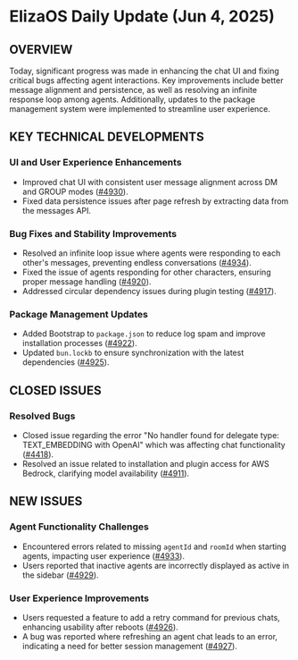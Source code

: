 # ElizaOS Daily Update (Jun 4, 2025)

## OVERVIEW 
Today, significant progress was made in enhancing the chat UI and fixing critical bugs affecting agent interactions. Key improvements include better message alignment and persistence, as well as resolving an infinite response loop among agents. Additionally, updates to the package management system were implemented to streamline user experience.

## KEY TECHNICAL DEVELOPMENTS

### UI and User Experience Enhancements
- Improved chat UI with consistent user message alignment across DM and GROUP modes ([#4930](https://github.com/elizaos/eliza/pull/4930)).
- Fixed data persistence issues after page refresh by extracting data from the messages API.

### Bug Fixes and Stability Improvements
- Resolved an infinite loop issue where agents were responding to each other's messages, preventing endless conversations ([#4934](https://github.com/elizaos/eliza/pull/4934)).
- Fixed the issue of agents responding for other characters, ensuring proper message handling ([#4920](https://github.com/elizaos/eliza/pull/4920)).
- Addressed circular dependency issues during plugin testing ([#4917](https://github.com/elizaos/eliza/pull/4917)).

### Package Management Updates
- Added Bootstrap to `package.json` to reduce log spam and improve installation processes ([#4922](https://github.com/elizaos/eliza/pull/4922)).
- Updated `bun.lockb` to ensure synchronization with the latest dependencies ([#4925](https://github.com/elizaos/eliza/pull/4925)).

## CLOSED ISSUES

### Resolved Bugs
- Closed issue regarding the error "No handler found for delegate type: TEXT_EMBEDDING with OpenAI" which was affecting chat functionality ([#4418](https://github.com/elizaos/eliza/issues/4418)).
- Resolved an issue related to installation and plugin access for AWS Bedrock, clarifying model availability ([#4911](https://github.com/elizaos/eliza/issues/4911)).

## NEW ISSUES

### Agent Functionality Challenges
- Encountered errors related to missing `agentId` and `roomId` when starting agents, impacting user experience ([#4933](https://github.com/elizaos/eliza/issues/4933)).
- Users reported that inactive agents are incorrectly displayed as active in the sidebar ([#4929](https://github.com/elizaos/eliza/issues/4929)).

### User Experience Improvements
- Users requested a feature to add a retry command for previous chats, enhancing usability after reboots ([#4926](https://github.com/elizaos/eliza/issues/4926)).
- A bug was reported where refreshing an agent chat leads to an error, indicating a need for better session management ([#4927](https://github.com/elizaos/eliza/issues/4927)).